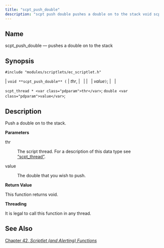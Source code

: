 ```yaml
---
title: "scpt_push_double"
description: "scpt push double pushes a double on to the stack void scpt push double thr value scpt thread thr double value Push a double on to the stack thr The script thread For a description of this data type see Section 68 72 scpt thread value The double that you..."
---
```


<a name="apis.scpt_push_double"></a> 
## Name

scpt_push_double — pushes a double on to the stack

## Synopsis

`#include "modules/scriptlets/ec_scriptlet.h"`

| `void **scpt_push_double** (` | <var class="pdparam">thr</var>, |   |
|   | <var class="pdparam">value</var>`)`; |   |

`scpt_thread * <var class="pdparam">thr</var>`;
`double <var class="pdparam">value</var>`;<a name="idp59215408"></a> 
## Description

Push a double on to the stack.

**<a name="idp59216624"></a> Parameters**

<dl class="variablelist">

<dt>thr</dt>

<dd>

The script thread. For a description of this data type see [“scpt_thread”](/momentum/3/3-api/structs-scpt-thread).

</dd>

<dt>value</dt>

<dd>

The double that you wish to push.

</dd>

</dl>

**<a name="idp59221792"></a> Return Value**

This function returns void.

**<a name="idp59222704"></a> Threading**

It is legal to call this function in any thread.

<a name="idp59224256"></a> 
## See Also

[Chapter 42, *Scriptlet (and Alerting) Functions*](script "Chapter 42. Scriptlet (and Alerting) Functions")